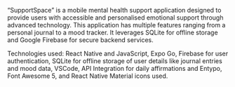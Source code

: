 “SupportSpace” is a mobile mental health support application designed to provide users with accessible and personalised emotional support through advanced technology.
This application has multiple features ranging from a personal journal to a mood tracker. It leverages SQLite for offline storage and Google Firebase for secure backend services.

Technologies used: 
React Native and JavaScript, 
Expo Go,
Firebase for user authentication,
SQLite for offline storage of user details like journal entries and mood data, 
VSCode,
API Integration for daily affirmations and
Entypo, Font Awesome 5, and React Native Material icons used.
